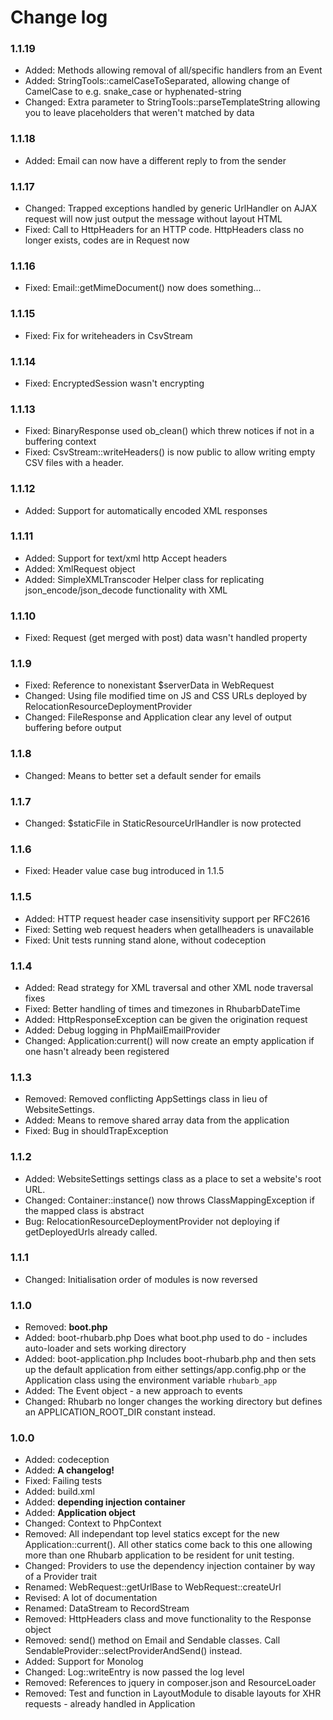# Change log

### 1.1.19

* Added:    Methods allowing removal of all/specific handlers from an Event
* Added:    StringTools::camelCaseToSeparated, allowing change of CamelCase to e.g. snake_case or hyphenated-string
* Changed:  Extra parameter to StringTools::parseTemplateString allowing you to leave placeholders that weren't matched by data
            
### 1.1.18

* Added:    Email can now have a different reply to from the sender

### 1.1.17

* Changed:  Trapped exceptions handled by generic UrlHandler on AJAX request will now just output the message without layout HTML
* Fixed:    Call to HttpHeaders for an HTTP code. HttpHeaders class no longer exists, codes are in Request now

### 1.1.16

* Fixed:    Email::getMimeDocument() now does something...

### 1.1.15

* Fixed:    Fix for writeheaders in CsvStream

### 1.1.14

* Fixed:    EncryptedSession wasn't encrypting

### 1.1.13

* Fixed:    BinaryResponse used ob_clean() which threw notices if not in a buffering context
* Fixed:    CsvStream::writeHeaders() is now public to allow writing empty CSV files with a header.

### 1.1.12

* Added:    Support for automatically encoded XML responses

### 1.1.11

* Added:    Support for text/xml http Accept headers
* Added:    XmlRequest object
* Added:    SimpleXMLTranscoder Helper class for replicating json_encode/json_decode functionality with XML

### 1.1.10

* Fixed:    Request (get merged with post) data wasn't handled property

### 1.1.9

* Fixed:    Reference to nonexistant $serverData in WebRequest
* Changed:  Using file modified time on JS and CSS URLs deployed by RelocationResourceDeploymentProvider
* Changed:  FileResponse and Application clear any level of output buffering before output

### 1.1.8

* Changed:  Means to better set a default sender for emails

### 1.1.7

* Changed:  $staticFile in StaticResourceUrlHandler is now protected

### 1.1.6

* Fixed:    Header value case bug introduced in 1.1.5

### 1.1.5

* Added:    HTTP request header case insensitivity support per RFC2616
* Fixed:    Setting web request headers when getallheaders is unavailable
* Fixed:    Unit tests running stand alone, without codeception

### 1.1.4

* Added:    Read strategy for XML traversal and other XML node traversal fixes
* Fixed:    Better handling of times and timezones in RhubarbDateTime
* Added:    HttpResponseException can be given the origination request
* Added:    Debug logging in PhpMailEmailProvider
* Changed:  Application:current() will now create an empty application if one hasn't already been registered

### 1.1.3

* Removed:  Removed conflicting AppSettings class in lieu of WebsiteSettings.
* Added:    Means to remove shared array data from the application
* Fixed:    Bug in shouldTrapException

### 1.1.2

* Added:    WebsiteSettings settings class as a place to set a website's root URL.
* Changed:  Container::instance() now throws ClassMappingException if the mapped class is abstract
* Bug:      RelocationResourceDeploymentProvider not deploying if getDeployedUrls already called.

### 1.1.1

* Changed:  Initialisation order of modules is now reversed    

### 1.1.0

* Removed:  **boot.php**
* Added:    boot-rhubarb.php Does what boot.php used to do - includes auto-loader and sets working directory
* Added:    boot-application.php Includes boot-rhubarb.php and then sets up the default application from either
            settings/app.config.php or the Application class using the environment variable `rhubarb_app`
* Added:    The Event object - a new approach to events
* Changed:  Rhubarb no longer changes the working directory but defines an APPLICATION_ROOT_DIR constant instead.

### 1.0.0

* Added:    codeception
* Added:    **A changelog!**
* Fixed:    Failing tests
* Added:    build.xml
* Added:    **depending injection container**
* Added:    **Application object**
* Changed:  Context to PhpContext
* Removed:  All independant top level statics except for the new Application::current(). All other statics
            come back to this one allowing more than one Rhubarb application to be resident for unit testing.
* Changed:  Providers to use the dependency injection container by way of a Provider trait
* Renamed:  WebRequest::getUrlBase to WebRequest::createUrl
* Revised:  A lot of documentation
* Renamed:  DataStream to RecordStream
* Removed:  HttpHeaders class and move functionality to the Response object
* Removed:  send() method on Email and Sendable classes. Call SendableProvider::selectProviderAndSend() instead.
* Added:    Support for Monolog
* Changed:  Log::writeEntry is now passed the log level
* Removed:  References to jquery in composer.json and ResourceLoader
* Removed:  Test and function in LayoutModule to disable layouts for XHR requests - already handled in Application
